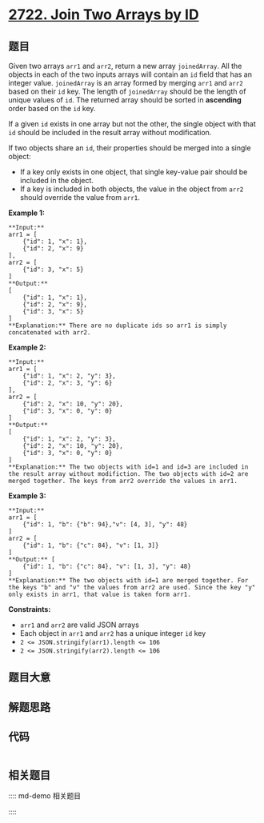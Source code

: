 # [2722. Join Two Arrays by ID](https://leetcode.com/problems/join-two-arrays-by-id)

## 题目

Given two arrays `arr1` and `arr2`, return a new array `joinedArray`. All the
objects in each of the two inputs arrays will contain an `id` field that has
an integer value. `joinedArray` is an array formed by merging `arr1` and
`arr2` based on their `id` key. The length of `joinedArray` should be the
length of unique values of `id`. The returned array should be sorted in
**ascending**  order based on the `id` key.

If a given `id` exists in one array but not the other, the single object with
that `id` should be included in the result array without modification.

If two objects share an `id`, their properties should be merged into a single
object:

  * If a key only exists in one object, that single key-value pair should be included in the object.
  * If a key is included in both objects, the value in the object from `arr2` should override the value from `arr1`.



**Example 1:**

    
    
    **Input:** 
    arr1 = [
        {"id": 1, "x": 1},
        {"id": 2, "x": 9}
    ], 
    arr2 = [
        {"id": 3, "x": 5}
    ]
    **Output:** 
    [
        {"id": 1, "x": 1},
        {"id": 2, "x": 9},
        {"id": 3, "x": 5}
    ]
    **Explanation:** There are no duplicate ids so arr1 is simply concatenated with arr2.
    

**Example 2:**

    
    
    **Input:** 
    arr1 = [
        {"id": 1, "x": 2, "y": 3},
        {"id": 2, "x": 3, "y": 6}
    ], 
    arr2 = [
        {"id": 2, "x": 10, "y": 20},
        {"id": 3, "x": 0, "y": 0}
    ]
    **Output:** 
    [
        {"id": 1, "x": 2, "y": 3},
        {"id": 2, "x": 10, "y": 20},
        {"id": 3, "x": 0, "y": 0}
    ]
    **Explanation:** The two objects with id=1 and id=3 are included in the result array without modifiction. The two objects with id=2 are merged together. The keys from arr2 override the values in arr1.
    

**Example 3:**

    
    
    **Input:** 
    arr1 = [
        {"id": 1, "b": {"b": 94},"v": [4, 3], "y": 48}
    ]
    arr2 = [
        {"id": 1, "b": {"c": 84}, "v": [1, 3]}
    ]
    **Output:** [
        {"id": 1, "b": {"c": 84}, "v": [1, 3], "y": 48}
    ]
    **Explanation:** The two objects with id=1 are merged together. For the keys "b" and "v" the values from arr2 are used. Since the key "y" only exists in arr1, that value is taken form arr1.



**Constraints:**

  * `arr1` and `arr2` are valid JSON arrays
  * Each object in `arr1` and `arr2` has a unique integer `id` key
  * `2 <= JSON.stringify(arr1).length <= 106`
  * `2 <= JSON.stringify(arr2).length <= 106`


## 题目大意

## 解题思路

## 代码

```javascript

```

## 相关题目

:::: md-demo 相关题目

::::
